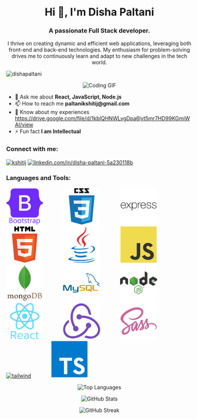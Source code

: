 <h1 align="center">Hi 👋, I'm Disha Paltani</h1>
<h3 align="center">A passionate Full Stack developer.</h3>
<p align="center">I thrive on creating dynamic and efficient web applications, leveraging both front-end and back-end technologies. My enthusiasm for problem-solving drives me to continuously learn and adapt to new challenges in the tech world.</p>

<p align="left"> <img src="https://komarev.com/ghpvc/?username=dishapaltani&label=Profile%20views&color=0e75b6&style=flat" alt="dishapaltani" /> </p>

<p align="center">
  <img src="https://cdn.dribbble.com/users/1364029/screenshots/16093268/media/68e82a7fb4904614a9066d6b540c14b2.gif" alt="Coding GIF" height="300px"/>
</p>

<ul>
  <li>💬 Ask me about <strong>React, JavaScript, Node.js</strong></li>
  <li>📫 How to reach me <strong>paltanikshitij@gmail.com</strong></li>
  <li>📄 Know about my experiences <a href="https://drive.google.com/file/d/1kbIQHNWLvgDpa6lyt5mr7HD99KGmiWAI/view">https://drive.google.com/file/d/1kbIQHNWLvgDpa6lyt5mr7HD99KGmiWAI/view</a></li>
  <li>⚡ Fun fact <strong>I am Intellectual</strong></li>
</ul>

<h3 align="left">Connect with me:</h3>
<p align="left">
  <a href="https://codepen.io/kshitij" target="_blank"><img align="center" src="https://raw.githubusercontent.com/rahuldkjain/github-profile-readme-generator/master/src/images/icons/Social/codepen.svg" alt="kshitij" height="30" width="40" /></a>
  <a href="https://www.linkedin.com/in/disha-paltani-5a230118b/" target="_blank"><img align="center" src="https://raw.githubusercontent.com/rahuldkjain/github-profile-readme-generator/master/src/images/icons/Social/linked-in-alt.svg" alt="linkedin.com/in/disha-paltani-5a230118b" height="30" width="40" /></a>
</p>

<h3 align="left">Languages and Tools:</h3>
<p align="left">
  <a href="https://getbootstrap.com" target="_blank" rel="noreferrer"><img src="https://raw.githubusercontent.com/devicons/devicon/master/icons/bootstrap/bootstrap-plain-wordmark.svg" alt="bootstrap" width="100" height="100" style="margin-right: 50px;" /></a>
  <a href="https://www.w3schools.com/css/" target="_blank" rel="noreferrer"><img src="https://raw.githubusercontent.com/devicons/devicon/master/icons/css3/css3-original-wordmark.svg" alt="css3" width="100" height="100" style="margin-right: 50px;" /></a>
  <a href="https://expressjs.com" target="_blank" rel="noreferrer"><img src="https://raw.githubusercontent.com/devicons/devicon/master/icons/express/express-original-wordmark.svg" alt="express" width="100" height="100" style="margin-right: 50px;" /></a>
  <a href="https://www.w3.org/html/" target="_blank" rel="noreferrer"><img src="https://raw.githubusercontent.com/devicons/devicon/master/icons/html5/html5-original-wordmark.svg" alt="html5" width="100" height="100" style="margin-right: 50px;" /></a>
  <a href="https://www.java.com" target="_blank" rel="noreferrer"><img src="https://raw.githubusercontent.com/devicons/devicon/master/icons/java/java-original.svg" alt="java" width="100" height="100" style="margin-right: 50px;" /></a>
  <a href="https://developer.mozilla.org/en-US/docs/Web/JavaScript" target="_blank" rel="noreferrer"><img src="https://raw.githubusercontent.com/devicons/devicon/master/icons/javascript/javascript-original.svg" alt="javascript" width="100" height="100" style="margin-right: 50px;" /></a>
  <a href="https://www.mongodb.com/" target="_blank" rel="noreferrer"><img src="https://raw.githubusercontent.com/devicons/devicon/master/icons/mongodb/mongodb-original-wordmark.svg" alt="mongodb" width="100" height="100" style="margin-right: 50px;" /></a>
  <a href="https://www.mysql.com/" target="_blank" rel="noreferrer"><img src="https://raw.githubusercontent.com/devicons/devicon/master/icons/mysql/mysql-original-wordmark.svg" alt="mysql" width="100" height="100" style="margin-right: 50px;" /></a>
  <a href="https://nodejs.org" target="_blank" rel="noreferrer"><img src="https://raw.githubusercontent.com/devicons/devicon/master/icons/nodejs/nodejs-original-wordmark.svg" alt="nodejs" width="100" height="100" style="margin-right: 50px;" /></a>
  <a href="https://reactjs.org/" target="_blank" rel="noreferrer"><img src="https://raw.githubusercontent.com/devicons/devicon/master/icons/react/react-original-wordmark.svg" alt="react" width="100" height="100" style="margin-right: 50px;" /></a>
  <a href="https://redux.js.org" target="_blank" rel="noreferrer"><img src="https://raw.githubusercontent.com/devicons/devicon/master/icons/redux/redux-original.svg" alt="redux" width="100" height="100" style="margin-right: 50px;" /></a>
  <a href="https://sass-lang.com" target="_blank" rel="noreferrer"><img src="https://raw.githubusercontent.com/devicons/devicon/master/icons/sass/sass-original.svg" alt="sass" width="100" height="100" style="margin-right: 50px;" /></a>
  <a href="https://tailwindcss.com/" target="_blank" rel="noreferrer"><img src="https://www.vectorlogo.zone/logos/tailwindcss/tailwindcss-icon.svg" alt="tailwind" width="100" height="100" style="margin-right: 50px;" /></a>
  <a href="https://www.typescriptlang.org/" target="_blank" rel="noreferrer"><img src="https://raw.githubusercontent.com/devicons/devicon/master/icons/typescript/typescript-original.svg" alt="typescript" width="100" height="100" style="margin-right: 50px;" /></a>
</p>

<p align="center">
  <img src="https://github-readme-stats.vercel.app/api/top-langs?username=dishapaltani&show_icons=true&locale=en&layout=compact" alt="Top Languages" />
</p>

<p align="center">
  <img src="https://github-readme-stats.vercel.app/api?username=dishapaltani&show_icons=true&locale=en" alt="GitHub Stats" />
</p>

<p align="center">
  <img src="https://github-readme-streak-stats.herokuapp.com/?user=dishapaltani&" alt="GitHub Streak" />
</p>
